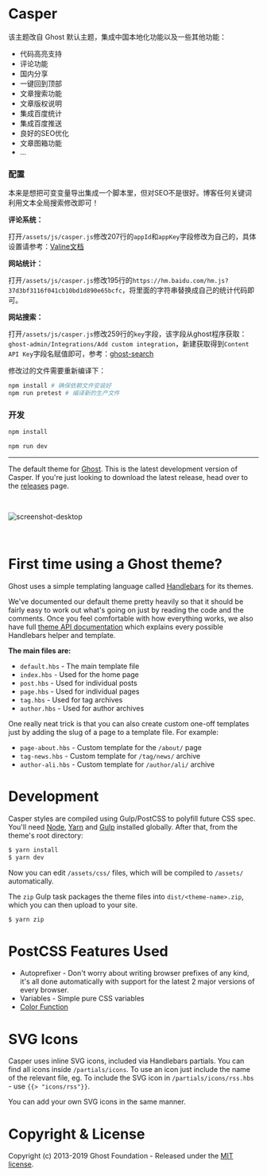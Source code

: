 # Casper

该主题改自 Ghost 默认主题，集成中国本地化功能以及一些其他功能：

- 代码高亮支持
- 评论功能
- 国内分享
- 一键回到顶部
- 文章搜索功能
- 文章版权说明
- 集成百度统计
- 集成百度推送
- 良好的SEO优化
- 文章图箱功能
- ...

### 配置

本来是想把可变变量导出集成一个脚本里，但对SEO不是很好。博客任何关键词利用文本全局搜索修改即可！

**评论系统：**

打开`/assets/js/casper.js`修改207行的`appId`和`appKey`字段修改为自己的，具体设置请参考：[Valine文档](https://valine.js.org/configuration.html#appId)

**网站统计：**

打开`/assets/js/casper.js`修改195行的`https://hm.baidu.com/hm.js?37d3bf3116f041cb10bd1d890e65bcfc`，将里面的字符串替换成自己的统计代码即可。

**网站搜索：**

打开`/assets/js/casper.js`修改259行的`key`字段，该字段从ghost程序获取：`ghost-admin/Integrations/Add custom integration`，新建获取得到`Content API Key`字段名赋值即可，参考：[ghost-search](https://github.com/HauntedThemes/ghost-search#step-3---setup-a-custom-integration)

修改过的文件需要重新编译下：

```bash
npm install # 确保依赖文件安装好
npm run pretest # 编译新的生产文件
```

### 开发

```bash
npm install

npm run dev
```

---

The default theme for [Ghost](http://github.com/tryghost/ghost/). This is the latest development version of Casper. If you're just looking to download the latest release, head over to the [releases](https://github.com/TryGhost/Casper/releases) page.

&nbsp;

![screenshot-desktop](https://user-images.githubusercontent.com/120485/27221326-1e31d326-5280-11e7-866d-82d550a7683b.jpg)

&nbsp;

# First time using a Ghost theme?

Ghost uses a simple templating language called [Handlebars](http://handlebarsjs.com/) for its themes.

We've documented our default theme pretty heavily so that it should be fairly easy to work out what's going on just by reading the code and the comments. Once you feel comfortable with how everything works, we also have full [theme API documentation](https://themes.ghost.org) which explains every possible Handlebars helper and template.

**The main files are:**

- `default.hbs` - The main template file
- `index.hbs` - Used for the home page
- `post.hbs` - Used for individual posts
- `page.hbs` - Used for individual pages
- `tag.hbs` - Used for tag archives
- `author.hbs` - Used for author archives

One really neat trick is that you can also create custom one-off templates just by adding the slug of a page to a template file. For example:

- `page-about.hbs` - Custom template for the `/about/` page
- `tag-news.hbs` - Custom template for `/tag/news/` archive
- `author-ali.hbs` - Custom template for `/author/ali/` archive


# Development

Casper styles are compiled using Gulp/PostCSS to polyfill future CSS spec. You'll need [Node](https://nodejs.org/), [Yarn](https://yarnpkg.com/) and [Gulp](https://gulpjs.com) installed globally. After that, from the theme's root directory:

```bash
$ yarn install
$ yarn dev
```

Now you can edit `/assets/css/` files, which will be compiled to `/assets/` automatically.

The `zip` Gulp task packages the theme files into `dist/<theme-name>.zip`, which you can then upload to your site.

```bash
$ yarn zip
```

# PostCSS Features Used

- Autoprefixer - Don't worry about writing browser prefixes of any kind, it's all done automatically with support for the latest 2 major versions of every browser.
- Variables - Simple pure CSS variables
- [Color Function](https://github.com/postcss/postcss-color-function)


# SVG Icons

Casper uses inline SVG icons, included via Handlebars partials. You can find all icons inside `/partials/icons`. To use an icon just include the name of the relevant file, eg. To include the SVG icon in `/partials/icons/rss.hbs` - use `{{> "icons/rss"}}`.

You can add your own SVG icons in the same manner.


# Copyright & License

Copyright (c) 2013-2019 Ghost Foundation - Released under the [MIT license](LICENSE).
